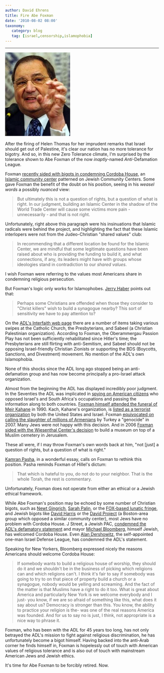```yaml
---
author: David Ehrens
title: Fire Abe Foxman
date: '2010-08-02 08:00'
taxonomy:
   category: blog
   tag: [israel,censorship,islamophobia]
---
```

---

[![foxman](foxman.jpg "foxman")](foxman.jpg)

After the firing of Helen Thomas for her imprudent remarks that Israel should get out of Palestine, it's clear our nation has no more tolerance for bigotry. And so, in this new Zero Tolerance climate, I'm surprised by the tolerance shown to Abe Foxman of the now _inaptly_-named _Anti_-Defamation League.

Foxman [recently sided with bigots in condemning Cordoba House](http://www.adl.org/PresRele/CvlRt_32/5820_32.htm), an [Islamic community center](http://www.cordobainitiative.org/) patterned on Jewish Community Centers. Some gave Foxman the benefit of the doubt on his position, seeing in his _weasel words_ a possibly _nuanced_ view:

> But ultimately this is not a question of rights, but a question of what is right. In our judgment, building an Islamic Center in the shadow of the World Trade Center will cause some victims more pain - unnecessarily - and that is not right.

Unfortunately, right above this paragraph were his insinuations that Islamic radicals were behind the project, and highlighting the fact that these Islamic interlopers were not from the Judeo-Christian "shared values" club:

> In recommending that a different location be found for the Islamic Center, we are mindful that some legitimate questions have been raised about who is providing the funding to build it, and what connections, if any, its leaders might have with groups whose ideologies stand in contradiction to our _shared values_.

I wish Foxman were referring to the values most Americans share in condemning religious persecution. 

But Foxman's logic only works for Islamophobes. [Jerry Haber](http://www.jeremiahhaber.com/2010/07/adls-selective-sensitivity-to.html) points out that:

> Perhaps some Christians are offended when those they consider to "Christ killers" wish to build a synagogue nearby? This sort of sensitivity we have to pay attention to?

On the [ADL's Interfaith web page](http://www.adl.org/main_Interfaith/default.htm) there are a number of items taking various swipes at the Catholic Church, the Presbyterians, and Sabeel (a Christian Palestinian organization). According to Foxman, the Oberammergau Passion Play has not been sufficiently rehabilitated since Hitler's time; the Presbyterians are still flirting with anti-Semitism, and Sabeel should not be opposing Israel-friendly Christian Zionists or supporting the BDS (Boycotts, Sanctions, and Divestment) movement. No mention of the ADL's own Islamophobia.

None of this shocks since the ADL long ago stopped being an anti-defamation group and has now become principally a pro-Israel attack organization.

Almost from the beginning the ADL has displayed incredibly poor judgment. In the Seventies the ADL was implicated in [spying on American citizens](http://blogs.jta.org/politics/article/2010/05/25/2739300/us-jews-and-south-africa) who opposed Israel's and South Africa's occupations and passing the information along to both countries. [Foxman himself attended the funeral of Meir Kahane](http://www.nytimes.com/1990/11/07/nyregion/grief-and-anger-at-kahane-s-funeral.html) in 1990. Kach, Kahane's organization, is [listed as a terrorist organization](http://www.state.gov/s/ct/rls/crt/2007/103714.htm) by both the United States and Israel. Foxman [equivocated on calling the slaughter of millions of Armenians](http://www.jewcy.com/feature/2007-07-09/fire_foxman) by Turkey a "genocide" in 2007. Many Jews were not happy with this decision. And in 2006 [Foxman sided with the Wiesenthal Center's decision](http://www.forward.com/articles/1099/) to build a museum on top of a Muslim cemetery in Jerusalem.

These all were, if I may throw Foxman's own words back at him, "not [just] a question of rights, but a question of what is right."

[Kamran Pasha](http://www.huffingtonpost.com/kamran-pasha/the-adl-defames-its-jewis_b_666458.html), in a wonderful essay, calls on Foxman to rethink this position. Pasha reminds Foxman of Hillel's dictum:

> That which is hateful to you, do not do to your neighbor. That is the whole Torah, the rest is commentary.

Unfortunately, Foxman does not operate from either an ethical or a Jewish ethical framework.

While Abe Foxman's position may be echoed by some number of Christian bigots, such as [Newt Gingrich](http://www.huffingtonpost.com/2010/07/22/gingrich-no-mosque_n_655493.html), [Sarah Palin](http://abcnews.go.com/US/sarah-palin-takes-twitter-oppose-ground-mosque/story?id=11194148), or the [FOX-based lunatic fringe](http://www.huffingtonpost.com/2010/07/21/glenn-beck-upset-that-mus_n_654214.html), and Jewish bigots like [David Harris](http://www.huffingtonpost.com/david-harris/build-the-cordoba-center_b_667893.html) or the [David Project](http://www.boston.com/news/local/articles/2007/09/12/with_holidays_a_vow_for_better_jewish_muslim_relations/) (a Boston-area group which opposed a similar community center), most Jews have no problem with Cordoba House. J Street, a Jewish PAC, [condemned the ADL's defamatory statement](http://www.jstreet.org/campaigns/standing-tall-our-values-0) and mayor [Michael Bloomberg](http://www.huffingtonpost.com/2010/07/12/bloomberg-investigating-w_n_643339.html), himself Jewish, has welcomed Cordoba House. Even [Alan Dershowitz](http://www.huffingtonpost.com/alan-dershowitz/anti-defamation-league-sh_b_667478.html), the self-appointed one-man Israel Defense League, has condemned the ADL's statement. 

Speaking for New Yorkers, Bloomberg expressed nicely the reasons Americans should welcome Cordoba House:

> If somebody wants to build a religious house of worship, they should do it and we shouldn't be in the business of picking which religions can and which religions can't. I think it's fair to say if somebody was going to try to on that piece of property build a church or a synagogue, nobody would be yelling and screaming. And the fact of the matter is that Muslims have a right to do it too. What is great about America and particularly New York is we welcome everybody and I just- you know, if we are so afraid of something like this, what does it say about us? Democracy is stronger than this. You know, the ability to practice your religion is the- was one of the real reasons America was founded. And for us to say no is just, I think, not appropriate is a nice way to phrase it.

Foxman, who has been with the ADL for 45 years too long, has not only betrayed the ADL's mission to fight against religious discrimination, he has unfortunately become a bigot himself. Having backed into the anti-Arab corner he finds himself in, Foxman is hopelessly out of touch with American values of religious tolerance and is also out of touch with mainstream American Jews and Jewish ethics.

It's time for Abe Foxman to be forcibly retired. Now.
